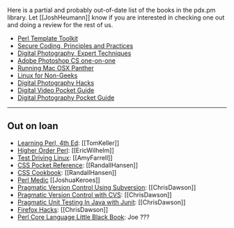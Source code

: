 Here is a partial and probably out-of-date list of the books in the pdx.pm library.  Let [[JoshHeumann]] know if you are interested in checking one out and doing a review for the rest of us.

* [Perl Template Toolkit](http://www.bookpool.com/.x/a4g8hzajc6/ss/1?qs=perl+template+toolkit&Go.x=0&Go.y=0&Go=Go)
* [Secure Coding, Principles and Practices](http://www.bookpool.com/.x/a4g8hzrr1i/ss/1?qs=secure+coding&Go.x=0&Go.y=0&Go=Go)
* [Digital Photography, Expert Techniques](http://www.bookpool.com/.x/a4g8hzzvg4/ss/1?qs=digital+photography+expert&Go.x=0&Go.y=0&Go=Go)
* [Adobe Photoshop CS one-on-one](http://www.bookpool.com/.x/a4g8hzo54i/sm/0596006187)
* [Running Mac OSX Panther](http://www.bookpool.com/.x/a4g8hzet8m/ss/1?qs=Running+Mac+OSX+Panther&Go.x=0&Go.y=0&Go=Go)
* [Linux for Non-Geeks](http://www.bookpool.com/.x/a4g8hzt4nn/ss/1?qs=Linux+for+Non-Geeks&Go.x=0&Go.y=0&Go=Go)
* [Digital Photography Hacks](http://www.bookpool.com/.x/a4g8hzm6er/ss/1?qs=Digital+Photography+Hacks&Go.x=0&Go.y=0&Go=Go)
* [Digital Video Pocket Guide](http://www.bookpool.com/.x/a4g8hz9yw6/sm/0596005237)
* [Digital Photography Pocket Guide](http://www.bookpool.com/.x/a4g8hznelr/ss/1?qs=Digital+Photography+Pocket+Guide&Go.x=0&Go.y=0&Go=Go)

---

## Out on loan

* [ Learning Perl, 4th Ed](http://www.powells.com/biblio/2-0596101058-0): [[TomKeller]]
* [ Higher Order Perl](http://www.powells.com/biblio/2-1558607013-0): [[EricWilhelm]]
* [Test Driving Linux](http://powells.com/cgi-bin/biblio?inkey=73-059600754x-0): [[AmyFarrell]]
* [CSS Pocket Reference](http://www.powells.com/cgi-bin/biblio?inkey=4-0596007779-0): [[RandallHansen]]
* [CSS Cookbook](http://www.powells.com/cgi-bin/biblio?inkey=4-0596005768-0): [[RandallHansen]]
* [Perl Medic](http://powells.com/cgi-bin/biblio?inkey=4-0201795264-1) [[JoshuaKeroes]]
* [Pragmatic Version Control Using Subversion](http://powells.com/cgi-bin/biblio?inkey=4-0974514063-0): [[ChrisDawson]]
* [Pragmatic Version Control with CVS](http://powells.com/cgi-bin/biblio?inkey=4-0974514004-0): [[ChrisDawson]]
* [Pragmatic Unit Testing In Java with Junit](http://www.bookpool.com/sm/0974514012): [[ChrisDawson]]
* [Firefox Hacks](http://powells.com/cgi-bin/biblio?inkey=4-0596009283-2):  [[ChrisDawson]]
* [Perl Core Language Little Black Book](http://powells.com/cgi-bin/biblio?inkey=4-1932111921-0): Joe ???
